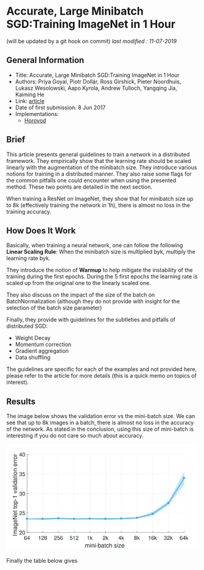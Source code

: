 # Accurate, Large Minibatch SGD:Training ImageNet in 1 Hour

(will be updated by a git hook on commit)
_last modified : 11-07-2019_

## General Information

- Title: Accurate, Large Minibatch SGD:Training ImageNet in 1 Hour
- Authors: Priya Goyal, Piotr Dollár, Ross Girshick, Pieter Noordhuis, Lukasz Wesolowski, Aapo Kyrola, Andrew Tulloch, Yangqing Jia, Kaiming He
- Link: [article](https://arxiv.org/abs/1706.02677)
- Date of first submission: 8 Jun 2017 
- Implementations:
    - [Horovod](https://github.com/horovod/horovod/blob/master/examples/keras_imagenet_resnet50.py)

## Brief

This article presents general guidelines to train a network in a distributed framework. They empirically show that the learning rate should be scaled linearly with the augmentation of the minibatch size. They introduce various notions for training in a distributed manner. They also raise some flags for the common pitfalls one could encounter when using the presented method. These two points are detailed in the next section.

When training a ResNet on ImageNet, they show that for minibatch size up to 8k (effectively training the network in 1h), there is almost no loss in the training accuracy.



## How Does It Work

Basically, when training a neural network, one can follow the following **Linear Scaling Rule**: When the minibatch size is multiplied byk, multiply the learning rate byk.

They introduce the notion of **Warmup** to help mitigate the instability of the training during the first epochs. During the 5 first epochs the learning rate is scaled up from the original one to the linearly scaled one.

They also discuss on the impact of the size of the batch on BatchNormalization (although they do not provide with insight for the selection of the batch size parameter)

Finally, they provide with guidelines for the subtleties and pitfalls of distributed SGD:

- Weight Decay
- Momentum correction
- Gradient aggregation
- Data shuffling

The guidelines are specific for each of the examples and not provided here, please refer to the article for more details (this is a quick memo on topics of interest).

## Results

The image below shows the validation error vs the mini-batch size. We can see that up to 8k images in a batch, there is almost no loss in the accuracy of the network. As stated in the conclusion, using this size of mini-batch is interesting if you do not care so much about accuracy.

![resultsSSSSSSS](https://raw.githubusercontent.com/D3lt4lph4/papers/master/docs/images/others/AccurateLargeMinibatchSGD/results_figure.png "results")

Finally the table below gives 
